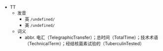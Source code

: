 - TT
  - 发音
    - 英 `/undefined/`
    - 美 `/undefined/`
  - 词义
    - abbr. 电汇（TelegraphicTransfer）；总时间（TotalTime）；技术术语（TechnicalTerm）；经结核菌素试验的（TuberculinTested）
